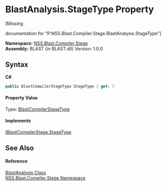 # BlastAnalysis.StageType Property 
 

\[Missing <summary> documentation for "P:NSS.Blast.Compiler.Stage.BlastAnalysis.StageType"\]

**Namespace:**&nbsp;<a href="N_NSS_Blast_Compiler_Stage">NSS.Blast.Compiler.Stage</a><br />**Assembly:**&nbsp;BLAST (in BLAST.dll) Version: 1.0.0

## Syntax

**C#**<br />
``` C#
public BlastCompilerStageType StageType { get; }
```


#### Property Value
Type: <a href="T_NSS_Blast_BlastCompilerStageType">BlastCompilerStageType</a>

#### Implements
<a href="P_NSS_Blast_IBlastCompilerStage_StageType">IBlastCompilerStage.StageType</a><br />

## See Also


#### Reference
<a href="T_NSS_Blast_Compiler_Stage_BlastAnalysis">BlastAnalysis Class</a><br /><a href="N_NSS_Blast_Compiler_Stage">NSS.Blast.Compiler.Stage Namespace</a><br />